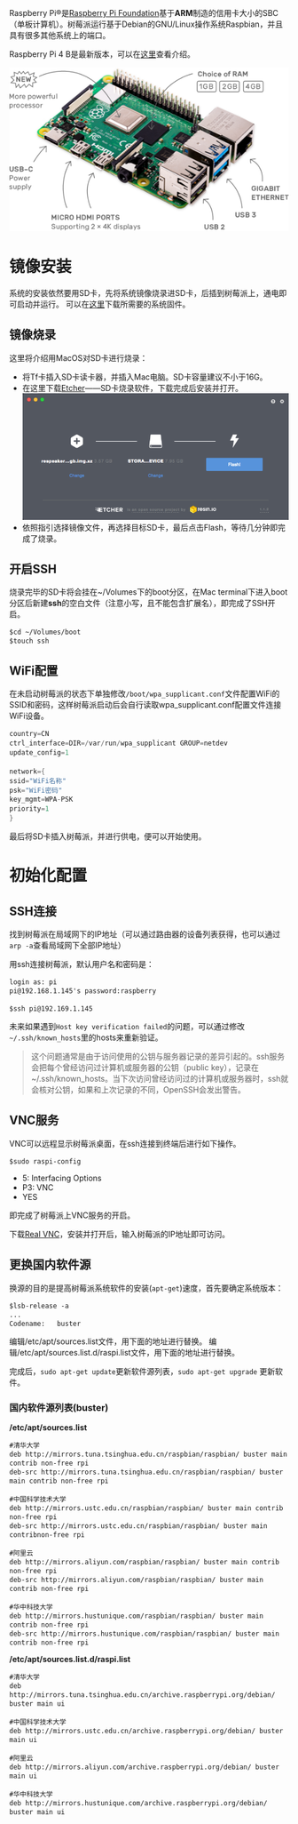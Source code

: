 Raspberry Pi®是[Raspberry Pi Foundation](http://www.raspberrypi.org/)基于**ARM**制造的信用卡大小的SBC（单板计算机）。树莓派运行基于Debian的GNU/Linux操作系统Raspbian，并且具有很多其他系统上的端口。

Raspberry Pi 4 B是最新版本，可以在[这里](https://www.raspberrypi.org/products/raspberry-pi-4-model-b/)查看介绍。

![Raspberry Pi 4b](https://raw.githubusercontent.com/ericwangzq/Eric_Blog/master/assets/20200504163646.jpg)
# 镜像安装

系统的安装依然要用SD卡，先将系统镜像烧录进SD卡，后插到树莓派上，通电即可启动并运行。
可以在[这里](https://www.raspberrypi.org/downloads/raspbian/)下载所需要的系统固件。

## 镜像烧录
这里将介绍用MacOS对SD卡进行烧录：
- 将Tf卡插入SD卡读卡器，并插入Mac电脑。SD卡容量建议不小于16G。
- 在这里下载[Etcher](https://etcher.io/)——SD卡烧录软件，下载完成后安装并打开。
![Etcher](https://raw.githubusercontent.com/ericwangzq/Eric_Blog/master/assets/20200504170354.png)
- 依照指引选择镜像文件，再选择目标SD卡，最后点击Flash，等待几分钟即完成了烧录。

## 开启SSH
烧录完毕的SD卡将会挂在~/Volumes下的boot分区，在Mac terminal下进入boot分区后新建**ssh**的空白文件（注意小写，且不能包含扩展名），即完成了SSH开启。
```shell
$cd ~/Volumes/boot
$touch ssh
```

## WiFi配置
在未启动树莓派的状态下单独修改`/boot/wpa_supplicant.conf`文件配置WiFi的SSID和密码，这样树莓派启动后会自行读取wpa_supplicant.conf配置文件连接WiFi设备。
```c
country=CN
ctrl_interface=DIR=/var/run/wpa_supplicant GROUP=netdev
update_config=1

network={
ssid="WiFi名称"
psk="WiFi密码"
key_mgmt=WPA-PSK
priority=1
}
```
最后将SD卡插入树莓派，并进行供电，便可以开始使用。

# 初始化配置

## SSH连接
找到树莓派在局域网下的IP地址（可以通过路由器的设备列表获得，也可以通过`arp -a`查看局域网下全部IP地址）

用ssh连接树莓派，默认用户名和密码是：
```shell
login as: pi
pi@192.168.1.145's password:raspberry

$ssh pi@192.169.1.145
```
未来如果遇到`Host key verification failed`的问题，可以通过修改`~/.ssh/known_hosts`里的hosts来重新验证。
> 这个问题通常是由于访问使用的公钥与服务器记录的差异引起的。ssh服务会把每个曾经访问过计算机或服务器的公钥（public key），记录在~/.ssh/known_hosts。当下次访问曾经访问过的计算机或服务器时，ssh就会核对公钥，如果和上次记录的不同，OpenSSH会发出警告。

## VNC服务
VNC可以远程显示树莓派桌面，在ssh连接到终端后进行如下操作。

```shell
$sudo raspi-config
```
- 5: Interfacing Options
- P3: VNC
- YES

即完成了树莓派上VNC服务的开启。

下载[Real VNC](https://www.baidu.com/link?url=iW6RVDaZdafJwUX4boQhLuh7MNRw4HkAi4QgoqmnfDXU4bT46q_bCJmDjLUpERyvWlFnof0B4D4VDeaZYD51Ea&wd=&eqid=a185411b00045afd000000065d4beff3)，安装并打开后，输入树莓派的IP地址即可访问。

## 更换国内软件源
换源的目的是提高树莓派系统软件的安装(`apt-get`)速度，首先要确定系统版本：
```shell
$lsb-release -a
...
Codename:   buster
```
编辑/etc/apt/sources.list文件，用下面的地址进行替换。
编辑/etc/apt/sources.list.d/raspi.list文件，用下面的地址进行替换。

完成后，`sudo apt-get update`更新软件源列表，`sudo apt-get upgrade` 更新软件。

### 国内软件源列表(buster)

**/etc/apt/sources.list**
```shell
#清华大学
deb http://mirrors.tuna.tsinghua.edu.cn/raspbian/raspbian/ buster main contrib non-free rpi
deb-src http://mirrors.tuna.tsinghua.edu.cn/raspbian/raspbian/ buster main contrib non-free rpi

#中国科学技术大学
deb http://mirrors.ustc.edu.cn/raspbian/raspbian/ buster main contrib non-free rpi
deb-src http://mirrors.ustc.edu.cn/raspbian/raspbian/ buster main contribnon-free rpi

#阿里云
deb http://mirrors.aliyun.com/raspbian/raspbian/ buster main contrib non-free rpi
deb-src http://mirrors.aliyun.com/raspbian/raspbian/ buster main contrib non-free rpi

#华中科技大学
deb http://mirrors.hustunique.com/raspbian/raspbian/ buster main contrib non-free rpi
deb-src http://mirrors.hustunique.com/raspbian/raspbian/ buster main contrib non-free rpi
```

**/etc/apt/sources.list.d/raspi.list**
```
#清华大学
deb http://mirrors.tuna.tsinghua.edu.cn/archive.raspberrypi.org/debian/ buster main ui

#中国科学技术大学
deb http://mirrors.ustc.edu.cn/archive.raspberrypi.org/debian/ buster main ui

#阿里云
deb http://mirrors.aliyun.com/archive.raspberrypi.org/debian/ buster main ui

#华中科技大学
deb http://mirrors.hustunique.com/archive.raspberrypi.org/debian/ buster main ui
```